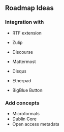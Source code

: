 ## Roadmap Ideas

### Integration with

* RTF extension

* Zulip
* Discourse
* Mattermost
* Disqus
* Etherpad

* BigBlue Button

### Add concepts

* Microformats
* Dublin Core
* Open access metadata